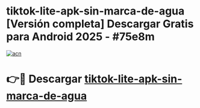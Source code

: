 # tiktok-lite-apk-sin-marca-de-agua  [Versión completa] Descargar Gratis para Android 2025 - #75e8m

[![acn](https://github.com/user-attachments/assets/0f9c940e-d8b0-45ae-aac7-cd30a18b3e1c)](https://apps.freeplayer.one?title=tiktok-lite-apk-sin-marca-de-agua&ref=9F)

# 👉🔴 Descargar [tiktok-lite-apk-sin-marca-de-agua](https://apps.freeplayer.one?title=tiktok-lite-apk-sin-marca-de-agua&ref=9F)